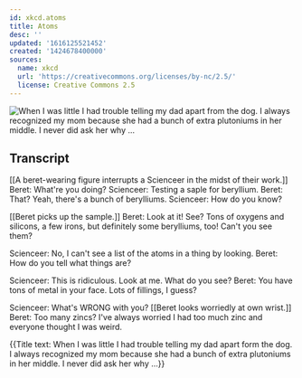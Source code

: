 ```yaml
---
id: xkcd.atoms
title: Atoms
desc: ''
updated: '1616125521452'
created: '1424678400000'
sources:
  name: xkcd
  url: 'https://creativecommons.org/licenses/by-nc/2.5/'
  license: Creative Commons 2.5
---
```

![When I was little I had trouble telling my dad apart from the dog. I always recognized my mom because she had a bunch of extra plutoniums in her middle. I never did ask her why ...](https://imgs.xkcd.com/comics/atoms.png)

## Transcript
[[A beret-wearing figure interrupts a Scienceer in the midst of their work.]]
Beret: What're you doing?
Scienceer: Testing a saple for beryllium.
Beret: That? Yeah, there's a bunch of berylliums.
Scienceer: How do you know?

[[Beret picks up the sample.]]
Beret: Look at it! See? Tons of oxygens and silicons, a few irons, but definitely some berylliums, too! Can't you see them?

Scienceer: No, I can't see a list of the atoms in a thing by looking.
Beret: How do you tell what things are?

Scienceer: This is ridiculous. Look at me. What do you see?
Beret: You have tons of metal in your face. Lots of fillings, I guess?

Scienceer: What's WRONG with you?
[[Beret looks worriedly at own wrist.]]
Beret: Too many zincs? I've always worried I had too much zinc and everyone thought I was weird.

{{Title text: When I was little I had trouble telling my dad apart form the dog. I always recognized my mom because she had a bunch of extra plutoniums in her middle. I never did ask her why ...}}
